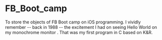 # FB_Boot_camp
To store the objects of FB Boot camp on iOS programming.
I vividly remember -- back in 1988 --  the excitement I had on seeing Hello World on  my monochrome monitor . That was my first program in C based on K&R.
